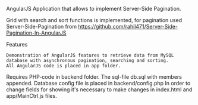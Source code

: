 AngularJS Application that allows to implement Server-Side Pagination.

Grid with search and sort functions is implemented, for pagination used Server-Side-Pagination from https://github.com/rahil471/Server-Side-Pagination-In-AngularJS

Features

    Demonstration of AngularJS features to retrieve data from MySQL database with asynchronous pagination, searching and sorting.
    All AngularJS code is placed in app folder.
    
Requires PHP-code in backend folder.
The sql-file db.sql with members appended.
Database config file is placed in backend/config.php
In order to change fields for showing it's necessary to make changes in index.html and app/MainCtrl.js files.